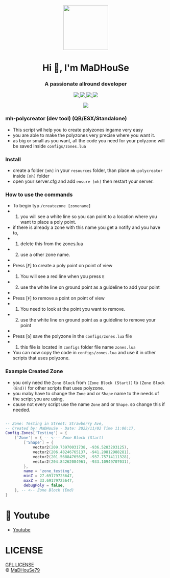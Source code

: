 <p align="center">
    <img width="140" src="https://icons.iconarchive.com/icons/iconarchive/red-orb-alphabet/128/Letter-M-icon.png" />  
    <h1 align="center">Hi 👋, I'm MaDHouSe</h1>
    <h3 align="center">A passionate allround developer </h3>    
</p>
<p align="center">
  <a href="https://github.com/MaDHouSe79/mh-polycreator/issues">
    <img src="https://img.shields.io/github/issues/MaDHouSe79/mh-polycreator"/> 
  </a>
  <a href="https://github.com/MaDHouSe79/mh-polycreator/network/members">
    <img src="https://img.shields.io/github/forks/MaDHouSe79/mh-polycreator"/> 
  </a>  
  <a href="https://github.com/MaDHouSe79/mh-polycreator/stargazers">
    <img src="https://img.shields.io/github/stars/MaDHouSe79/mh-polycreator"/> 
  </a>
  <a href="https://github.com/MaDHouSe79/mh-polycreator/blob/main/LICENSE">
    <img src="https://img.shields.io/github/license/MaDHouSe79/mh-polycreator?color=black"/> 
  </a> 
</p>

<p align="center">
  <img alig src="https://github-profile-trophy.vercel.app/?username=MaDHouSe79&margin-w=15&column=6" />
</p>


### mh-polycreator (dev tool) (QB/ESX/Standalone)
- This script wil help you to create polyzones ingame very easy
- you are able to make the polyzones very precise where you want it.
- as big or small as you want, all the code you need for your polyzone will be saved inside `configs/zones.lua`


### Install
- create a folder `[mh]` in your `resources` folder, than place `mh-polycreator` inside `[mh]` folder
- open your server.cfg and add `ensure [mh]` then restart your server.


### How to use the commands
- To begin typ `/createzone [zonename]` 
- 1. you will see a white line so you can point to a location where you want to place a poly point.
- if there is already a zone with this name you get a notify and you have to,  
- 1. delete this from the zones.lua 
- 2. use a other zone name.
-
- Press [`E`] to create a poly point on point of view 
- 1. You will see a red line when you press `E`
- 2. use the white line on ground point as a guideline to add your point
- 
- Press [`F`] to remove a point on point of view
- 1. You need to look at the point you want to remove. 
- 2. use the white line on ground point as a guideline to remove your point
- 
- Press [`G`] save the polyzone in the `configs/zones.lua` file
- 1. this file is located in `configs` folder file name `zones.lua`
- You can now copy the code in `configs/zones.lua` and use it in other scripts that uses polyzone.


### Example Created Zone
- you only need the `Zone Block` from `(Zone Block (Start))` to `(Zone Block (End))` for other scripts that uses polyzone.
- you maby have to change the `Zone` and or `Shape` name to the needs of the script you are using, 
- cause not every script use the name `Zone` and or `Shape`. so change this if needed.
```lua

-- Zone: Testing in Street: Strawberry Ave,
-- Created by: MaDHouSe - Date: 2022/11/02 Time 11:06:17,
Config.Zones['Testing'] = {
    ['Zone'] = { -- <--- Zone Block (Start)
        ['Shape'] = {
            vector2(209.73970031738, -936.5283203125),
            vector2(206.48246765137, -941.20812988281),
            vector2(201.56884765625, -937.75714111328),
            vector2(204.84262084961, -933.10949707031),
        },
        name = 'zone_testing',
        minZ = 27.69179725647,
        maxZ = 33.69179725647,
        debugPoly = false,
    }, -- <-- Zone Block (End)
}
```


# 🙈 Youtube
- [Youtube](https://www.youtube.com/c/MaDHouSe79)

# LICENSE
[GPL LICENSE](./LICENSE)<br />
&copy; [MaDHouSe79](https://www.youtube.com/@MaDHouSe79)
